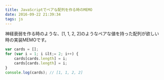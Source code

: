 ```yaml
---
title: JavaScriptでペアな配列を作る時のMEMO
date: 2016-09-22 21:39:34
tags: js
---
```


神経衰弱を作る時のような、[1, 1, 2, 2]のようなペアな値を持った配列が欲しい時の実装MEMOです。

``` js
var cards = [];
for (var i = 1; i &lt;= 2; i++) {
    cards[cards.length] = i;
    cards[cards.length] = i;
}
console.log(cards); // [1, 1, 2, 2]
```